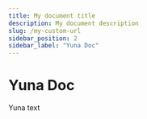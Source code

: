 ```yaml
---
title: My document title
description: My document description
slug: /my-custom-url
sidebar_position: 2
sidebar_label: "Yuna Doc"
---
```


# Yuna Doc

Yuna text
